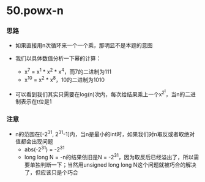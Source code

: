# 50.powx-n

### 思路

- 如果直接用n次循环来一个一个乘，那明显不是本题的意图
- 我们以具体数值分析一下幂的计算：
  - x<sup>7</sup> = x<sup>1</sup> * x<sup>2</sup> * x<sup>4</sup>，而7的二进制为111
  - x<sup>10</sup> = x<sup>2</sup> * x<sup>8</sup>，10的二进制为1010

- 可以看到我们其实只需要在log(n)次内，每次给结果乘上一个x<sup>2<sup>t</sup></sup>，当n的二进制表示在t位是1



### 注意

- n的范围在[-2<sup>31</sup>, 2<sup>31</sup>-1]内，当n是最小的int时，如果我们对n取反或者取绝对值都会出现问题
  - abs(-2<sup>31</sup>) = -2<sup>31</sup>
  - long long N = -n的结果依旧是N = -2<sup>31</sup>，因为取反后已经溢出了，所以需要单独判断一下；当然用unsigned long long N这个问题就被巧合的解决了，但应该只是个巧合